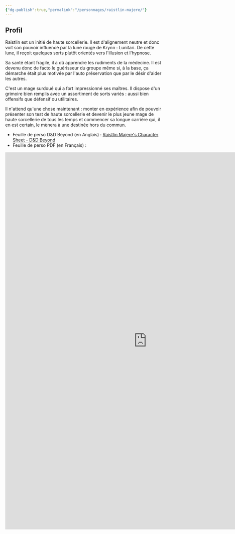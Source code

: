 ```yaml
---
{"dg-publish":true,"permalink":"/personnages/raistlin-majere/"}
---
```


## Profil
Raistlin est un initié de haute sorcellerie. Il est d'alignement neutre et donc voit son pouvoir influencé par la lune rouge de Krynn : Lunitari. De cette lune, il reçoit quelques sorts plutôt orientés vers l'illusion et l'hypnose.

Sa santé étant fragile, il a dû apprendre les rudiments de la médecine. Il est devenu donc de facto le guérisseur du groupe même si, à la base, ça démarche était plus motivée par l'auto préservation que par le désir d'aider les autres. 

C'est un mage surdoué qui a fort impressionné ses maîtres. Il dispose d'un grimoire bien remplis avec un assortiment de sorts variés : aussi bien offensifs que défensif ou utilitaires.

Il n'attend qu'une chose maintenant : monter en expérience afin de pouvoir présenter son test de haute sorcellerie et devenir le plus jeune mage de haute sorcellerie de tous les temps et commencer sa longue carrière qui, il en est certain, le mènera à une destinée hors du commun.

* Feuille de perso D&D Beyond (en Anglais) : [Raistlin Majere's Character Sheet - D&D Beyond](https://www.dndbeyond.com/characters/147552386)
* Feuille de perso PDF (en Français) :
<iframe src="https://1drv.ms/b/c/3ffe11aa169ab15b/IQQS7KaO-XUXQb7gcAWJ7OFWASU2v0CQ1GW7mBgrDaAWI-o" width="900" height="1200" frameborder="0" scrolling="no"></iframe>